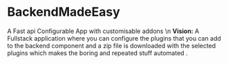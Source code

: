 # BackendMadeEasy
A Fast api Configurable App with customisable addons \n
**Vision:**
A Fullstack application where you can configure the plugins that you can add to the backend component and a zip file is downloaded with the selected plugins which makes the boring and repeated stuff automated .

